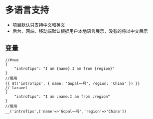 # 多语言支持
- 项目默认只支持中文和英文
- 后台、网站、移动端默认根据用户本地语言展示，没有的将以中文展示

## 变量

```
//#vue
{
    "introTips": "I am {name}.I am from {region}"
}
//使用
{{ $t('introTips', { name: 'Gopal一号', region: 'China' }) }}
// laravel
{
    "introTips": "I am :name.I am from :region"
}
//使用
__('introTips',['name'=>'Gopal一号','region'=>'China'])
```
